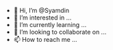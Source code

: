 - 👋 Hi, I’m @Syamdin
- 👀 I’m interested in ...
- 🌱 I’m currently learning ...
- 💞️ I’m looking to collaborate on ...
- 📫 How to reach me ...

<!---
Syamdin/Syamdin is a ✨ special ✨ repository because its `README.md` (this file) appears on your GitHub profile.
You can click the Preview link to take a look at your changes.
--->
